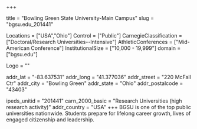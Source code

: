 
+++

title = "Bowling Green State University-Main Campus"
slug = "bgsu.edu_201441"

Locations = ["USA","Ohio"]
Control = ["Public"]
CarnegieClassification = ["Doctoral/Research Universities--Intensive"]
AthleticConferences = ["Mid-American Conference"]
InstitutionalSize = ["10,000 - 19,999"]
domain = ["bgsu.edu"]

Logo = ""

addr_lat = "-83.637531"
addr_long = "41.377036"
addr_street = "220 McFall Ctr"
addr_city = "Bowling Green"
addr_state = "Ohio"
addr_postalcode = "43403"

ipeds_unitid = "201441"
carn_2000_basic = "Research Universities (high research activity)"
addr_country = "USA"
+++
    BGSU&#x20;is&#x20;one&#x20;of&#x20;the&#x20;top&#x20;public&#x20;universities&#x20;nationwide.&#x20;Students&#x20;prepare&#x20;for&#x20;lifelong&#x20;career&#x20;growth,&#x20;lives&#x20;of&#x20;engaged&#x20;citizenship&#x20;and&#x20;leadership.
